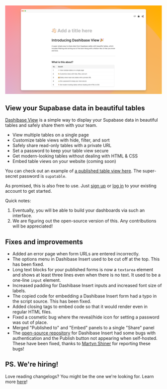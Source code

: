 ![Dashibase View](../assets/dashibase-view.png)

## View your Supabase data in beautiful tables

[Dashibase View](https://dashibase.com/view) is a simple way to display your Supabase data in beautiful tables and safely share them with your team.

- View multiple tables on a single page
- Customize table views with hide, filter, and sort
- Safely share read-only tables with a private URL
- Set a password to keep your table view secure
- Get modern-looking tables without dealing with HTML & CSS
- Embed table views on your website (coming soon)

You can check out an example of [a published table view here](https://insert.dashibase.com/t/9cf9616d-bea5-40af-abaa-6112e010e1a7). The super-secret password is `supatable`.

As promised, this is also free to use. Just [sign up](https://dashibase.com/view) or [log in](https://insert.dashibase.com/) to your existing account to get started. 

Quick notes:

1. Eventually, you will be able to build your dashboards via such an interface.
2. We are figuring out the open-source version of this. Any contributions will be appreciated!

## Fixes and improvements

- Added an error page when form URLs are entered incorrectly.
- The options menu in Dashibase Insert used to be cut off at the top. This has been fixed. 
- Long text blocks for your published forms is now a `textarea` element and shows at least three lines even when there is no text. It used to be a one-line `input` element.
- Increased padding for Dashibase Insert inputs and increased font size of labels.
- The copied code for embedding a Dashibase Insert form had a typo in the script source. This has been fixed.
- Added closing tags to embed code so that it would render even in regular HTML files.
- Fixed a cosmetic bug where the reveal/hide icon for setting a password was out of place.
- Merged "Published to" and "Embed" panels to a single "Share" panel
- The [open-source repository](https://github.com/dashibase/dashibase-insert) for Dashibase Insert had some bugs with authentication and the Publish button not appearing when self-hosted. These have been fixed, thanks to [Martyn Shiner](https://chessels.co.uk/) for reporting these bugs!

## PS. We're hiring!

Love reading changelogs? You might be the one we're looking for. Learn more [here](https://dashibase.com/blog/builders/)!
